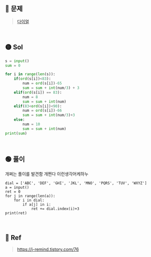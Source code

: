 ## 🔴 문제
> [다이얼](https://www.acmicpc.net/problem/5622)

<br/>

## 🟡 Sol
```python
s = input()
sum = 0

for i in range(len(s)):
    if(ord(s[i])<83):
        num = ord(s[i])-65
        sum = sum + int(num/3) + 3
    elif(ord(s[i]) == 83):
        num = 8
        sum = sum + int(num)
    elif(83<ord(s[i])<90):
        num = ord(s[i])-66
        sum = sum + int(num/3)+3
    else:
        num = 10
        sum = sum + int(num)
print(sum)
```
<br/>

## 🟢 풀이
개쩌는 풀이를 발견함 개쩐다 이런생각어케하누
```
dial = ['ABC', 'DEF', 'GHI', 'JKL', 'MNO', 'PQRS', 'TUV', 'WXYZ']
a = input()
ret = 0
for j in range(len(a)):
    for i in dial:
        if a[j] in i:
            ret += dial.index(i)+3
print(ret)

```

<br/>

## 🔵 Ref
> https://j-remind.tistory.com/76
